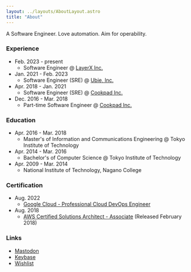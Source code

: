 ```yaml
---
layout: ../layouts/AboutLayout.astro
title: "About"
---
```


A Software Engineer. Love automation. Aim for operability.

### Experience

- Feb. 2023 - present
    - Software Engineer @ [LayerX Inc.](https://layerx.co.jp/)
- Jan. 2021 - Feb. 2023
    - Software Engineer (SRE) @ [Ubie, Inc.](https://ubie.life/)
- Apr. 2018 - Jan. 2021
    - Software Engineer (SRE) @ [Cookpad Inc.](https://info.cookpad.com/)
- Dec. 2016 - Mar. 2018
    - Part-time Software Engineer @ [Cookpad Inc.](https://info.cookpad.com/)

### Education

- Apr. 2016 - Mar. 2018
    - Master's of Information and Communications Engineering @ Tokyo Institute of Technology
- Apr. 2014 - Mar. 2016
    - Bachelor's of Computer Science @ Tokyo Institute of Technology
- Apr. 2009 - Mar. 2014
    - National Institute of Technology, Nagano College

### Certification

- Aug. 2022
    - [Google Cloud - Professional Cloud DevOps Engineer](https://cloud.google.com/certification/cloud-devops-engineer)
- Aug. 2018
    - [AWS Certified Solutions Architect - Associate](https://aws.amazon.com/certification/certified-solutions-architect-associate/) (Released February 2018)

### Links

- [Mastodon](https://mastodon.cloud/@itkq)
- [Keybase](https://keybase.io/itkq)
- [Wishlist](https://itkq.page.link/wishlist)
